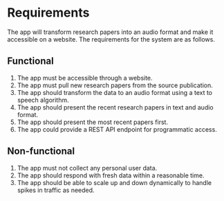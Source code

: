 # Requirements

The app will transform research papers into an audio format and make it
accessible on a website. The requirements for the system are as follows.

<!-- toc -->

## Functional

1. The app must be accessible through a website.
1. The app must pull new research papers from the source publication.
1. The app should transform the data to an audio format using a text to
   speech algorithm.
1. The app should present the recent research papers in text and audio
   format.
1. The app should present the most recent papers first.
1. The app could provide a REST API endpoint for programmatic access.

## Non-functional

1. The app must not collect any personal user data.
1. The app should respond with fresh data within a reasonable time.
1. The app should be able to scale up and down dynamically to handle
   spikes in traffic as needed.
